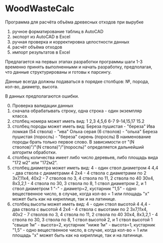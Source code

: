 # WoodWasteCalc
Программа для расчёта объёма древесных отходов при вырубке

1. ручное форматирование таблиц в AutoCAD
2. экспорт из AutoCAD в Excel
3. ручная проверка и корректировка целостности данных
4. расчёт объёма отходов
5. импорт результатов в Excel

Предлагается на первых этапах разработки программы шаги 1-3 временно принять выполненными и начать разработку, 
предполагая, что данные структурированы и готовы к парсингу.

Данные всегда должны подаваться в порядке столбцов: №, порода, кол-во, диаметр, высота.

В данных предполагаются ошибки.

0. Проверка валидации данных
1. сначала обрабатывать строку, одна строка - один экземпляр класса.
2. столбец номера может иметь вид:
    1
    2,3
    4,5,6
    6-7
    9-14,15,17
    15.2
3. столбец породы может иметь вид:
    Береза пушистая - "береза"
    Ива ломкая (54 ствола) - "ива"
    Ольха серая (6 стволов) - "ольха"
    Береза пушистая (поросль) - "береза"
    сирень (поросль)
В наименование породы брать только первое слово. В зависимости от "(N стволов)"/"(N ствола)"/"(поросль)" 
определяется дальнейший алгоритм обработки.
4. столбец количества имеет либо число деревьев, либо площадь вида "172 м2" или "172м2".
5. столбец диаметра может иметь вид:
   4 - один ствол диаметром 4
   4,4 - два ствола с диаметрами 4
   2х4 - 4 ствола с диаметрами по 2
   3х7,11х4, 40х2 - 7 стволов по 3, 4 ствола по 11, 2 ствола по 40
   30х4, 8х3,2,1 - 4 ствола по 30, 3 ствола по 8, 1 ствол диаметром 2, и 1 ствол диаметром 1
   "-" - диаметр=2, кустарник
   "1,5" - одно вещественное число, в случае, когда кол-во = 1 или площадь
   "х" может быть как на кириллице, так и на латинице.
6. столбец высоты может иметь вид:
    4 - один ствол высотой 4
    4,4 - два ствола с высотой 4
    2х4 - 4 ствола с высотами по 2
    3х7,11х4, 40х2 - 7 стволов по 3, 4 ствола по 11, 2 ствола по 40
    30х4, 8х3,2,1 - 4 ствола по 30, 3 ствола по 8, 1 ствол высотой 2, и 1 ствол высотой 1
    "свыше 1м" - высота=2, кустарник
    "ниже 1м" - высота=1, кустарник
    "1,5" - одно вещественное число, в случае, когда кол-во = 1 или площадь
"х" может быть как на кириллице, так и на латинице.

